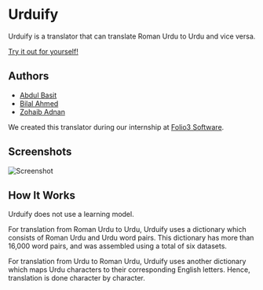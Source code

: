 
# Urduify

Urduify is a translator that can translate Roman Urdu to Urdu and vice versa.

[Try it out for yourself!](http://ec2-54-184-174-147.us-west-2.compute.amazonaws.com/)



## Authors

- [Abdul Basit](https://www.github.com/abdul3909)
- [Bilal Ahmed](https://www.github.com/bilalahmed15)
- [Zohaib Adnan](https://www.github.com/zohaibadnan137)

We created this translator during our internship at [Folio3 Software](https://www.linkedin.com/company/folio3/).
## Screenshots

![Screenshot](https://user-images.githubusercontent.com/82387424/181917992-0f5b67ec-925d-471d-95ce-78d95bba3b1b.png)


## How It Works

Urduify does not use a learning model. 

For translation from Roman Urdu to Urdu, Urduify uses a dictionary which consists of Roman Urdu and Urdu word pairs. This dictionary has more than 16,000 word pairs, and was assembled using a total of six datasets. 

For translation from Urdu to Roman Urdu, Urduify uses another dictionary which maps Urdu characters to their corresponding English letters. Hence, translation is done character by character.
